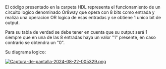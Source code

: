 El código presentado en la carpeta HDL representa el funcionamiento de un circuito logico denominado Or8way que opera con 8 bits como entrada y realiza una operacion OR logica de esas entradas y se obtiene 1 unico bit de output. 

Para su tabla de verdad se debe tener en cuenta que su output será 1 siempre que en una de las 8 entradas haya un valor "1" presente, en caso contrario se obtendra un "0".

Su diagrama logico: 

[![Captura-de-pantalla-2024-08-22-005329.png](https://i.postimg.cc/Zq7x62pK/Captura-de-pantalla-2024-08-22-005329.png)](https://postimg.cc/KKTT290d)
